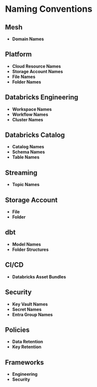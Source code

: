 # Naming Conventions

## Mesh
- **Domain Names**

## Platform
- **Cloud Resource Names**
- **Storage Account Names**
- **File Names**
- **Folder Names**

## Databricks Engineering
- **Workspace Names**
- **Workflow Names**
- **Cluster Names**

## Databricks Catalog
- **Catalog Names**
- **Schema Names**
- **Table Names**

## Streaming
- **Topic Names**

## Storage Account
- **File**
- **Folder**

## dbt
- **Model Names**
- **Folder Structures**

## CI/CD
- **Databricks Asset Bundles**

## Security
- **Key Vault Names**
- **Secret Names**
- **Entra Group Names**

## Policies
- **Data Retention**
- **Key Retention**

## Frameworks
- **Engineering**
- **Security**

